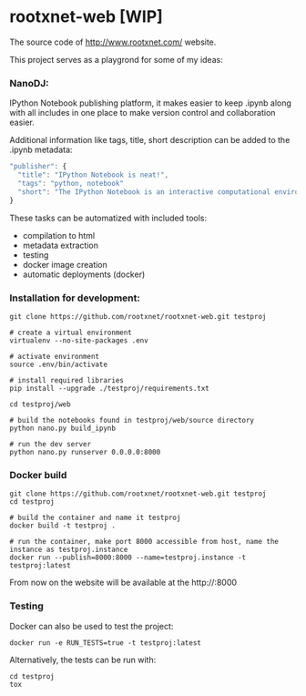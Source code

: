 # rootxnet-web [WIP]
The source code of http://www.rootxnet.com/ website.

This project serves as a playgrond for some of my ideas:

### NanoDJ:
IPython Notebook publishing platform, it makes easier to keep .ipynb along with all includes in one 
place to make version control and collaboration easier. 

Additional information like tags, title, short description can be added to the .ipynb metadata:

```javascript  
"publisher": {
  "title": "IPython Notebook is neat!",
  "tags": "python, notebook"
  "short": "The IPython Notebook is an interactive computational environment [...]"
}
```

These tasks can be automatized with included tools:
* compilation to html
* metadata extraction
* testing
* docker image creation
* automatic deployments (docker)

### Installation for development:
```
git clone https://github.com/rootxnet/rootxnet-web.git testproj

# create a virtual environment
virtualenv --no-site-packages .env

# activate environment
source .env/bin/activate

# install required libraries
pip install --upgrade ./testproj/requirements.txt

cd testproj/web

# build the notebooks found in testproj/web/source directory
python nano.py build_ipynb

# run the dev server
python nano.py runserver 0.0.0.0:8000
```

### Docker build
```
git clone https://github.com/rootxnet/rootxnet-web.git testproj
cd testproj

# build the container and name it testproj
docker build -t testproj .

# run the container, make port 8000 accessible from host, name the instance as testproj.instance
docker run --publish=8000:8000 --name=testproj.instance -t testproj:latest
```
From now on the website will be available at the http://<host IP>:8000

### Testing
Docker can also be used to test the project:
```
docker run -e RUN_TESTS=true -t testproj:latest
```
Alternatively, the tests can be run with:
```
cd testproj
tox
```
